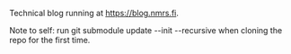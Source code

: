 Technical blog running at https://blog.nmrs.fi.


Note to self: run git submodule update --init --recursive when cloning the repo for the first time.

